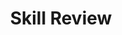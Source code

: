 ---
title: Skill Review

source:
- title: Common Core Basics
  subject: Social Studies
  chapter: 
  toc_type: Lesson Review
  toc_number: 
  pages: 

questions:
  - excerpt: 
    text: >
      
  - number: 1
    text: >
      
    choice:
      - option: blank
    answer:
      - text: 
  - excerpt: 
    text: >
      
  - number: 2
    text: >
      
    choice:
      - option: A
        text: 
      - option: B
        text: 
      - option: C
        text: 
      - option: D
        text: 
    answer:
      - option: 
        text: 
  - number: 3
    text: >
      
    choice:
      - option: blank
    answer:
      - text: 
        
layout: cc_review
---